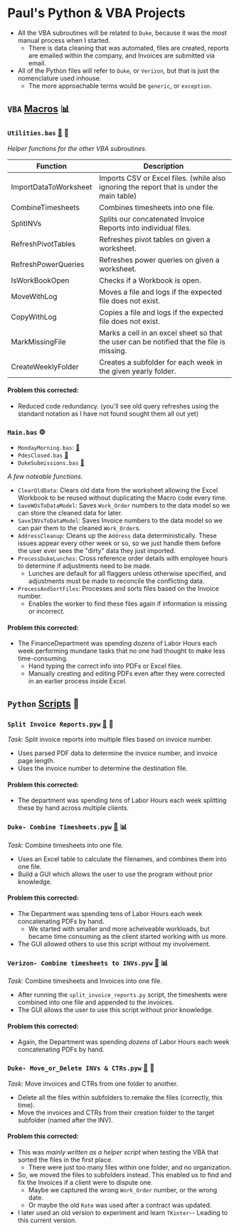# Paul's Python & VBA Projects

- All the VBA subroutines will be related to `Duke`, because it was the most manual process when I started.
    - There is data cleaning that was automated, files are created, reports are emailed within the company, and Invoices are submitted via email.
- All of the Python files will refer to `Duke`, or `Verizon`, but that is just the nomenclature used inhouse.
    - The more approachable terms would be `generic`, or `exception`.

## `VBA` [Macros](https://github.com/FocusedFidgeter/FlaggerForce/tree/main/VBA%20Macros) 📊

### `Utilities.bas` [🔗]() 🔧

*Helper functions for the other VBA subroutines.*

| Function             | Description                                                                                |
|----------------------|--------------------------------------------------------------------------------------------|
| ImportDataToWorksheet| Imports CSV or Excel files. (while also ignoring the report that is under the main table)  |
| CombineTimesheets    | Combines timesheets into one file.                                                         |
| SplitINVs            | Splits our concatenated Invoice Reports into individual files.                            |
| RefreshPivotTables   | Refreshes pivot tables on given a worksheet.                                               |
| RefreshPowerQueries  | Refreshes power queries on given a worksheet.                                              |
| IsWorkBookOpen       | Checks if a Workbook is open.                                                             |
| MoveWithLog          | Moves a file and logs if the expected file does not exist.                                 |
| CopyWithLog          | Copies a file and logs if the expected file does not exist.                                |
| MarkMissingFile      | Marks a cell in an excel sheet so that the user can be notified that the file is missing. |
| CreateWeeklyFolder   | Creates a subfolder for each week in the given yearly folder.                              |

#### Problem this corrected:
- Reduced code redundancy. (you'll see old query refreshes using the standard notation as I have not found sought them all out yet)

### `Main.bas` ⚙️
- `MondayMorning.bas`: [🔗](https://github.com/FocusedFidgeter/FlaggerForce/blob/main/VBA%20Macros/MondayMorning.bas)
- `PdesClosed.bas` [🔗](https://github.com/FocusedFidgeter/FlaggerForce/blob/main/VBA%20Macros/PdesClosed.bas)
- `DukeSubmissions.bas` [🔗](https://github.com/FocusedFidgeter/FlaggerForce/blob/main/VBA%20Macros/DukeSubmissions.bas)

*A few noteable functions.*

- `ClearOldData`: Clears old data from the worksheet allowing the Excel Workbook to be reused without duplicating the Macro code every time.
- `SaveWOsToDataModel`: Saves `Work_Order` numbers to the data model so we can store the cleaned data for later.
- `SaveINVsToDataModel`: Saves Invoice numbers to the data model so we can pair them to the cleaned `Work_Order`s.
- `AddressCleanup`: Cleans up the `Address` data deterministically. These issues appear every other week or so, so we just handle them before the user ever sees the "dirty" data they just imported.
- `ProcessDukeLunches`: Cross reference order details with employee hours to determine if adjustments need to be made.
    - Lunches are default for all flaggers unless otherwise specified, and adjustments must be made to reconcile the conflicting data.
- `ProcessAndSortFiles`: Processes and sorts files based on the Invoice number.
    - Enables the worker to find these files again if information is missing or incorrect.

#### Problem this corrected:

- The FinanceDepartment was spending *dozens* of Labor Hours each week performing mundane tasks that no one had thought to make less time-consuming.
    - Hand typing the correct info into PDFs or Excel files.
    - Manually creating and editing PDFs even after they were corrected in an earlier process inside Excel.

## `Python` [Scripts](https://github.com/FocusedFidgeter/FlaggerForce/tree/main/Python%20Scripts) 🐍

### `Split Invoice Reports.pyw` [🔗](https://github.com/FocusedFidgeter/FlaggerForce/blob/main/Python%20Scripts/Split%20Invoice%20Reports.pyw) 📄

*Task:* Split invoice reports into multiple files based on invoice number.

- Uses parsed PDF data to determine the invoice number, and invoice page length.
- Uses the invoice number to determine the destination file.

#### Problem this corrected:

- The department was spending *tens* of Labor Hours each week splitting these by hand across multiple clients.

### `Duke- Combine Timesheets.pyw` [🔗](https://github.com/FocusedFidgeter/FlaggerForce/blob/main/Python%20Scripts/timesheet_combiner_duke.pyw) 📊

*Task:* Combine timesheets into one file.

- Uses an Excel table to calculate the filenames, and combines them into one file.
- Build a GUI which allows the user to use the program without prior knowledge.

#### Problem this corrected:

- The Department was spending tens of Labor Hours each week concatenating PDFs by hand.
    - We started with smaller and more acheiveable workloads, but became time consuming as the client started working with us more.
- The GUI allowed others to use this script without my involvement.

### `Verizon- Combine timesheets to INVs.pyw` [🔗](https://github.com/FocusedFidgeter/FlaggerForce/blob/main/Python%20Scripts/Verizon-%20Combine%20Timesheets%20to%20INVs.pyw) 📊

*Task:* Combine timesheets and Invoices into one file.

- After running the `split_invoice_reports.py` script, the timesheets were combined into one file and appended to the invoices.
- The GUI allows the user to use this script without prior knowledge.

#### Problem this corrected:

- Again, the Department was spending *dozens* of Labor Hours each week concatenating PDFs by hand.

### `Duke- Move_or_Delete INVs & CTRs.pyw` [🔗](https://github.com/FocusedFidgeter/FlaggerForce/blob/main/Python%20Scripts/Duke-%20Move_or_Delete%20INVs%20%26%20CTRs.pyw) 📁

*Task:* Move invoices and CTRs from one folder to another.

- Delete all the files within subfolders to remake the files (correctly, this time).
- Move the invoices and CTRs from their creation folder to the target subfolder (named after the INV).

#### Problem this corrected:

- This was *mainly written as a helper script* when testing the VBA that sorted the files in the first place.
    - There were just too many files within one folder, and no organization.
- So, we moved the files to subfolders instead. This enabled us to find and fix the Invoices if a client were to dispute one.
    - Maybe we captured the wrong `Work_Order` number, or the wrong date.
    - Or maybe the old `Rate` was used after a contract was updated.
- I later used an old version to experiment and learn `TKinter`-- Leading to this current version.
